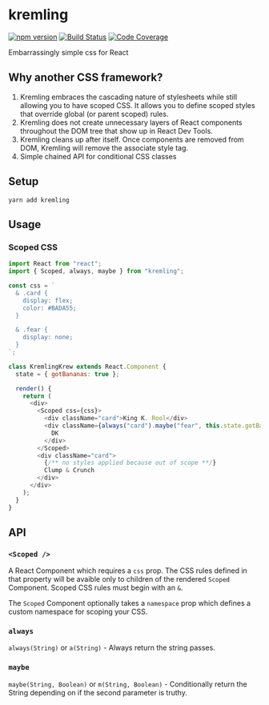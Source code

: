 # kremling
[![npm version](https://img.shields.io/npm/v/kremling.svg?style=flat-square)](https://www.npmjs.org/package/kremling)
[![Build Status](https://img.shields.io/travis/CanopyTax/kremling/master.svg?style=flat-square)](https://travis-ci.org/CanopyTax/kremling)
[![Code
Coverage](https://img.shields.io/codecov/c/github/CanopyTax/kremling.svg?style=flat-square)](https://codecov.io/github/CanopyTax/kremling)

Embarrassingly simple css for React

## Why another CSS framework?

1. Kremling embraces the cascading nature of stylesheets while still
   allowing you to have scoped CSS. It allows you to define scoped
   styles that override global (or parent scoped) rules.
2. Kremling does not create unnecessary layers of React components
   throughout the DOM tree that show up in React Dev Tools.
3. Kremling cleans up after itself. Once components are removed from
   DOM, Kremling will remove the associate style tag.
4. Simple chained API for conditional CSS classes

## Setup
`yarn add kremling`

## Usage

### Scoped CSS
```js
import React from "react";
import { Scoped, always, maybe } from "kremling";

const css = `
  & .card {
    display: flex;
    color: #BADA55;
  }

  & .fear {
    display: none;
  }
`;

class KremlingKrew extends React.Component {
  state = { gotBananas: true };

  render() {
    return (
      <div>
        <Scoped css={css}>
          <div className="card">King K. Rool</div>
          <div className={always("card").maybe("fear", this.state.gotBananas)}>
            DK
          </div>
        </Scoped>
        <div className="card">
          {/** no styles applied because out of scope **/}
          Clump & Crunch
        </div>
      </div>
    );
  }
}
```

## API

### `<Scoped />`

A React Component which requires a `css` prop. The
CSS rules defined in that property will be avaible only to children
of the rendered `Scoped` Component. Scoped CSS rules must begin
with an `&`.

The `Scoped` Component optionally takes a `namespace` prop which
defines a custom namespace for scoping your CSS.

### `always`
`always(String)` or `a(String)` - Always return the string passes.

### `maybe`
`maybe(String, Boolean)` or `m(String, Boolean)` - Conditionally return the String depending on if the second parameter is truthy.
